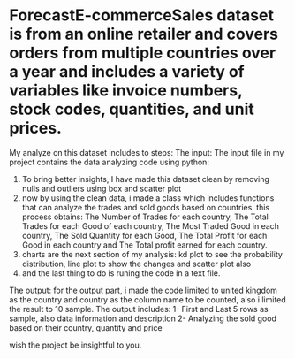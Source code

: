 # ForecastE-commerceSales dataset is from an online retailer and covers orders from multiple countries over a year and includes a variety of variables like invoice numbers, stock codes, quantities, and unit prices.
My analyze on this dataset includes to steps:
The input:
The input file in my project contains the data analyzing code using python:
1. To bring better insights, I have made this dataset clean by removing nulls and outliers using box and scatter plot
2. now by using the clean data, i made a class which includes functions that can analyze the trades and sold goods based on countries.
this process obtains:
The Number of Trades for each country, The Total Trades for each Good of each country, The Most Traded Good in each country, The Sold Quantity for each Good, The Total Profit for each Good in each country and The Total profit earned for each country.
3. charts are the next section of my analysis: kd plot to see the probability distribution, line plot to show the changes and scatter plot also
4. and the last thing to do is runing the code in a text file.

The output:
for the output part, i made the code limited to united kingdom as the country and country as the column name to be counted, also i limited the result to 10 sample.
The output includes:
1- First and Last 5 rows as sample, also data information and description
2- Analyzing the sold good based on their country, quantity and price

wish the project be insightful to you.

